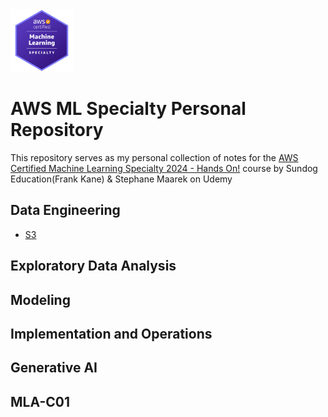 <img src="Images/Badge.png" alt="drawing" width="100"/>

# AWS ML Specialty Personal Repository
This repository serves as my personal collection of notes for the [AWS Certified Machine Learning Specialty 2024 - Hands On!](https://www.udemy.com/course/aws-machine-learning/?couponCode=ST4MT73124) course by Sundog Education(Frank Kane) & Stephane Maarek on Udemy


## Data Engineering
- [S3](./Data%20Engineering//s3.xmind)

## Exploratory Data Analysis

## Modeling

## Implementation and Operations

## Generative AI

## MLA-C01
